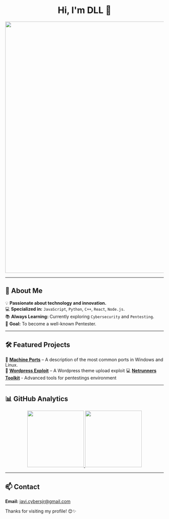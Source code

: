 <div align="center">
  <h1>Hi, I'm DLL 👋</h1>
  
  <img src="https://user-images.githubusercontent.com/74038190/225813708-98b745f2-7d22-48cf-9150-083f1b00d6c9.gif" width="800px">
  
</div>

---

## 🚀 About Me  

💡 **Passionate about technology and innovation.**  
💻 **Specialized in:** `JavaScript`, `Python`, `C++`, `React`, `Node.js`.  
📚 **Always Learning:** Currently exploring `Cybersecurity` and `Pentesting`.  
🎯 **Goal:** To become a well-known Pentester.  

---

## 🛠️ Featured Projects  

🌟 **[Machine Ports](https://github.com/DLL00P/Machine-Ports)** – A description of the most common ports in Windows and Linux.  
🚀 **[Wordpress Exploit](https://github.com/DLL00P/Wordpress-Theme-Upload-Exploit)** – A Wordpress theme upload exploit
💻 **[Netrunners Toolkit](https://netrunners.in)** - Advanced tools for pentestings environment

---

## 📊 GitHub Analytics  

<p align="center">
  <a href="https://github.com/DDL00P">
    <img height="180em" src="https://github-readme-stats.vercel.app/api?username=DLL00P&show_icons=true&theme=algolia&include_all_commits=true&count_private=true"/>
    <img height="180em" src="https://github-readme-stats.vercel.app/api/top-langs/?username=DLL00P&layout=compact&langs_count=8&theme=algolia"/>
  </a>
</p>

---

## 📫 Contact  
**Email:** [javi.cybersjr@gmail.com](mailto:javi.cybersjr@gmail.com)  

Thanks for visiting my profile! 😊✨  
